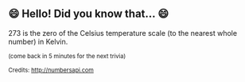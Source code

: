 ## :smile: Hello! Did you know that... :smile:
273 is the zero of the Celsius temperature scale (to the nearest whole number) in Kelvin.

<sup>(come back in 5 minutes for the next trivia)</sup>


<sup>Credits: http://numbersapi.com</sup>
